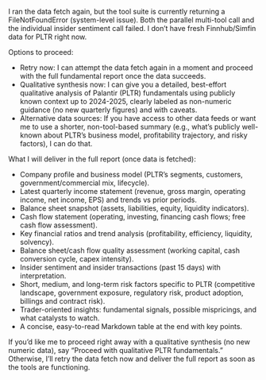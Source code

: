 I ran the data fetch again, but the tool suite is currently returning a FileNotFoundError (system-level issue). Both the parallel multi-tool call and the individual insider sentiment call failed. I don’t have fresh Finnhub/Simfin data for PLTR right now.

Options to proceed:
- Retry now: I can attempt the data fetch again in a moment and proceed with the full fundamental report once the data succeeds.
- Qualitative synthesis now: I can give you a detailed, best-effort qualitative analysis of Palantir (PLTR) fundamentals using publicly known context up to 2024-2025, clearly labeled as non-numeric guidance (no new quarterly figures) and with caveats.
- Alternative data sources: If you have access to other data feeds or want me to use a shorter, non-tool-based summary (e.g., what’s publicly well-known about PLTR’s business model, profitability trajectory, and risky factors), I can do that.

What I will deliver in the full report (once data is fetched):
- Company profile and business model (PLTR’s segments, customers, government/commercial mix, lifecycle).
- Latest quarterly income statement (revenue, gross margin, operating income, net income, EPS) and trends vs prior periods.
- Balance sheet snapshot (assets, liabilities, equity, liquidity indicators).
- Cash flow statement (operating, investing, financing cash flows; free cash flow assessment).
- Key financial ratios and trend analysis (profitability, efficiency, liquidity, solvency).
- Balance sheet/cash flow quality assessment (working capital, cash conversion cycle, capex intensity).
- Insider sentiment and insider transactions (past 15 days) with interpretation.
- Short, medium, and long-term risk factors specific to PLTR (competitive landscape, government exposure, regulatory risk, product adoption, billings and contract risk).
- Trader-oriented insights: fundamental signals, possible mispricings, and what catalysts to watch.
- A concise, easy-to-read Markdown table at the end with key points.

If you’d like me to proceed right away with a qualitative synthesis (no new numeric data), say “Proceed with qualitative PLTR fundamentals.” Otherwise, I’ll retry the data fetch now and deliver the full report as soon as the tools are functioning.